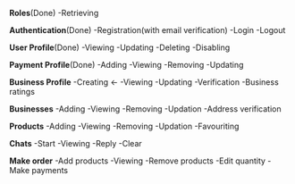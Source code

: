 **Roles**(Done)
-Retrieving

**Authentication**(Done)
-Registration(with email verification)
-Login
-Logout

**User Profile**(Done)
-Viewing 
-Updating 
-Deleting 
-Disabling

**Payment Profile**(Done)
-Adding
-Viewing 
-Removing
-Updating

**Business Profile**
-Creating <-
-Viewing
-Updating
-Verification
-Business ratings

**Businesses**
-Adding
-Viewing
-Removing
-Updation
-Address verification

**Products**
-Adding
-Viewing
-Removing
-Updation
-Favouriting

**Chats**
-Start
-Viewing
-Reply
-Clear

**Make order**
-Add products
-Viewing
-Remove products
-Edit quantity
-Make payments
